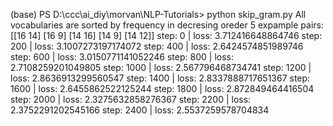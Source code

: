 (base) PS D:\ccc\ai\_diy\morvan\NLP-Tutorials> python skip_gram.py
All vocabularies are sorted by frequency in decresing oreder
5 expample pairs:
 [[16 14]
 [16  9]
 [14 16]
 [14  9]
 [14 12]]
step: 0  |  loss: 3.712416648864746
step: 200  |  loss: 3.1007273197174072
step: 400  |  loss: 2.6424574851989746
step: 600  |  loss: 3.0150771141052246
step: 800  |  loss: 2.7108259201049805
step: 1000  |  loss: 2.567796468734741
step: 1200  |  loss: 2.8636913299560547
step: 1400  |  loss: 2.8337888717651367
step: 1600  |  loss: 2.6455862522125244
step: 1800  |  loss: 2.872849464416504
step: 2000  |  loss: 2.3275632858276367
step: 2200  |  loss: 2.3752291202545166
step: 2400  |  loss: 2.5537259578704834